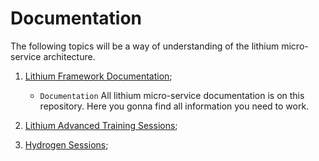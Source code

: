 # Documentation

The following topics will be a way of understanding of the lithium micro-service architecture.


1. [Lithium Framework Documentation](https://github.com/PrimaveraDeveloper/lithium);

    - `Documentation` All lithium micro-service documentation is on this repository. Here you gonna find all information you need to work.

3. [Lithium Advanced Training Sessions](https://github.com/primaverabss/lithium-documentation-shared/blob/main/docs/training/README.md);

4. [Hydrogen Sessions](https://github.com/primaverabss/lithium-documentation-shared/blob/main/docs/training/hydrogen-sessions.md);